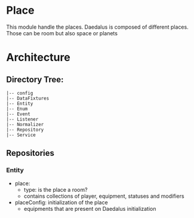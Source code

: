 # Place
This module handle the places.
Daedalus is composed of different places.
Those can be room but also space or planets

# Architecture 

## Directory Tree:
    |-- config
    |-- DataFixtures
    |-- Entity
    |-- Enum
    |-- Event
    |-- Listener
    |-- Normalizer
    |-- Repository
    |-- Service

## Repositories

### Entity
- place:
  - type: is the place a room?
  - contains collections of player, equipment, statuses and modifiers
- placeConfig: initialization of the place
  - equipments that are present on Daedalus initialization


